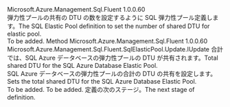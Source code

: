 <Type Name="IWithDtu" FullName="Microsoft.Azure.Management.Sql.Fluent.SqlElasticPool.Update.IWithDtu">
  <TypeSignature Language="C#" Value="public interface IWithDtu" />
  <TypeSignature Language="ILAsm" Value=".class public interface auto ansi abstract IWithDtu" />
  <TypeSignature Language="DocId" Value="T:Microsoft.Azure.Management.Sql.Fluent.SqlElasticPool.Update.IWithDtu" />
  <TypeSignature Language="VB.NET" Value="Public Interface IWithDtu" />
  <TypeSignature Language="F#" Value="type IWithDtu = interface" />
  <AssemblyInfo>
    <AssemblyName>Microsoft.Azure.Management.Sql.Fluent</AssemblyName>
    <AssemblyVersion>1.0.0.60</AssemblyVersion>
  </AssemblyInfo>
  <Interfaces />
  <Docs>
    <summary>
            <span data-ttu-id="a9a4b-101">弾力性プールの共有の DTU の数を設定するように SQL 弾力性プール定義します。</span><span class="sxs-lookup"><span data-stu-id="a9a4b-101">The SQL Elastic Pool definition to set the number of shared DTU for elastic pool.</span></span>
            </summary>
    <remarks>To be added.</remarks>
  </Docs>
  <Members>
    <Member MemberName="WithDtu">
      <MemberSignature Language="C#" Value="public Microsoft.Azure.Management.Sql.Fluent.SqlElasticPool.Update.IUpdate WithDtu (int dtu);" />
      <MemberSignature Language="ILAsm" Value=".method public hidebysig newslot virtual instance class Microsoft.Azure.Management.Sql.Fluent.SqlElasticPool.Update.IUpdate WithDtu(int32 dtu) cil managed" />
      <MemberSignature Language="DocId" Value="M:Microsoft.Azure.Management.Sql.Fluent.SqlElasticPool.Update.IWithDtu.WithDtu(System.Int32)" />
      <MemberSignature Language="VB.NET" Value="Public Function WithDtu (dtu As Integer) As IUpdate" />
      <MemberSignature Language="F#" Value="abstract member WithDtu : int -&gt; Microsoft.Azure.Management.Sql.Fluent.SqlElasticPool.Update.IUpdate" Usage="iWithDtu.WithDtu dtu" />
      <MemberType>Method</MemberType>
      <AssemblyInfo>
        <AssemblyName>Microsoft.Azure.Management.Sql.Fluent</AssemblyName>
        <AssemblyVersion>1.0.0.60</AssemblyVersion>
      </AssemblyInfo>
      <ReturnValue>
        <ReturnType>Microsoft.Azure.Management.Sql.Fluent.SqlElasticPool.Update.IUpdate</ReturnType>
      </ReturnValue>
      <Parameters>
        <Parameter Name="dtu" Type="System.Int32" />
      </Parameters>
      <Docs>
        <param name="dtu"><span data-ttu-id="a9a4b-102">合計では、SQL Azure データベースの弾力性プールの DTU が共有されます。</span><span class="sxs-lookup"><span data-stu-id="a9a4b-102">Total shared DTU for the SQL Azure Database Elastic Pool.</span></span></param>
        <summary>
            <span data-ttu-id="a9a4b-103">SQL Azure データベースの弾力性プールの合計の DTU の共有を設定します。</span><span class="sxs-lookup"><span data-stu-id="a9a4b-103">Sets the total shared DTU for the SQL Azure Database Elastic Pool.</span></span>
            </summary>
        <returns>To be added.</returns>
        <remarks>To be added.</remarks>
        <return><span data-ttu-id="a9a4b-104">定義の次のステージ。</span><span class="sxs-lookup"><span data-stu-id="a9a4b-104">The next stage of definition.</span></span></return>
      </Docs>
    </Member>
  </Members>
</Type>